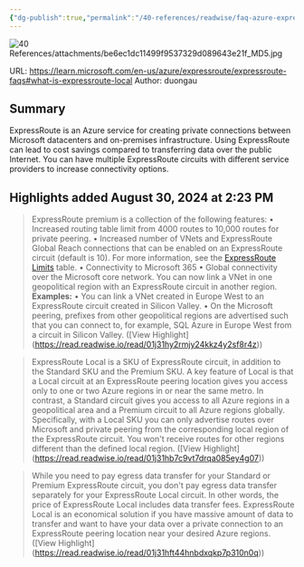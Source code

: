 ```yaml
---
{"dg-publish":true,"permalink":"/40-references/readwise/faq-azure-express-route/","tags":["rw/articles"]}
---
```


![40 References/attachments/be6ec1dc11499f9537329d089643e21f_MD5.jpg](/img/user/40%20References/attachments/be6ec1dc11499f9537329d089643e21f_MD5.jpg)
  
URL: https://learn.microsoft.com/en-us/azure/expressroute/expressroute-faqs#what-is-expressroute-local
Author: duongau

## Summary

ExpressRoute is an Azure service for creating private connections between Microsoft datacenters and on-premises infrastructure. Using ExpressRoute can lead to cost savings compared to transferring data over the public Internet. You can have multiple ExpressRoute circuits with different service providers to increase connectivity options.

## Highlights added August 30, 2024 at 2:23 PM
>ExpressRoute premium is a collection of the following features:
>• Increased routing table limit from 4000 routes to 10,000 routes for private peering.
>• Increased number of VNets and ExpressRoute Global Reach connections that can be enabled on an ExpressRoute circuit (default is 10). For more information, see the [ExpressRoute Limits](https://learn.microsoft.com/en-us/azure/expressroute/expressroute-faqs#limits) table.
>• Connectivity to Microsoft 365
>• Global connectivity over the Microsoft core network. You can now link a VNet in one geopolitical region with an ExpressRoute circuit in another region. 
>**Examples:**
>• You can link a VNet created in Europe West to an ExpressRoute circuit created in Silicon Valley.
>• On the Microsoft peering, prefixes from other geopolitical regions are advertised such that you can connect to, for example, SQL Azure in Europe West from a circuit in Silicon Valley. ([View Highlight] (https://read.readwise.io/read/01j31hy2rmjy24kkz4y2sf8r4z))


>ExpressRoute Local is a SKU of ExpressRoute circuit, in addition to the Standard SKU and the Premium SKU. A key feature of Local is that a Local circuit at an ExpressRoute peering location gives you access only to one or two Azure regions in or near the same metro. In contrast, a Standard circuit gives you access to all Azure regions in a geopolitical area and a Premium circuit to all Azure regions globally. Specifically, with a Local SKU you can only advertise routes over Microsoft and private peering from the corresponding local region of the ExpressRoute circuit. You won't receive routes for other regions different than the defined local region. ([View Highlight] (https://read.readwise.io/read/01j31hb7c9vt7drqa085ey4g07))


>While you need to pay egress data transfer for your Standard or Premium ExpressRoute circuit, you don't pay egress data transfer separately for your ExpressRoute Local circuit. In other words, the price of ExpressRoute Local includes data transfer fees. ExpressRoute Local is an economical solution if you have massive amount of data to transfer and want to have your data over a private connection to an ExpressRoute peering location near your desired Azure regions. ([View Highlight] (https://read.readwise.io/read/01j31hft44hnbdxqkp7p310n0q))


